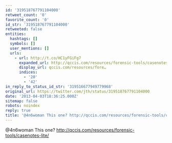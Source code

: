 ```yaml
---
id: '319518767791104000'
retweet_count: '0'
favorite_count: '0'
id_str: '319518767791104000'
retweeted: false
entities:
  hashtags: []
  symbols: []
  user_mentions: []
  urls:
    - url: http://t.co/HC1yFGiFg7
      expanded_url: http://qccis.com/resources/forensic-tools/casenotes-lite/
      display_url: qccis.com/resources/fore…
      indices:
        - '20'
        - '42'
in_reply_to_status_id_str: '319516677949779968'
original_url: https://twitter.com/jth/status/319518767791104000
date: '2013-04-03T18:36:25.000Z'
sitemap: false
robots: noindex
reply: true
title: '@4n6woman This one? http://qccis.com/resources/forensic-tools/casenotes-lite/'
---
```


@4n6woman This one? http://qccis.com/resources/forensic-tools/casenotes-lite/